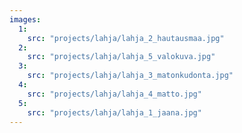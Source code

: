 ```yaml
---
images:
  1:
    src: "projects/lahja/lahja_2_hautausmaa.jpg"
  2:
    src: "projects/lahja/lahja_5_valokuva.jpg"
  3:
    src: "projects/lahja/lahja_3_matonkudonta.jpg"
  4:
    src: "projects/lahja/lahja_4_matto.jpg"
  5:
    src: "projects/lahja/lahja_1_jaana.jpg"
---
```


